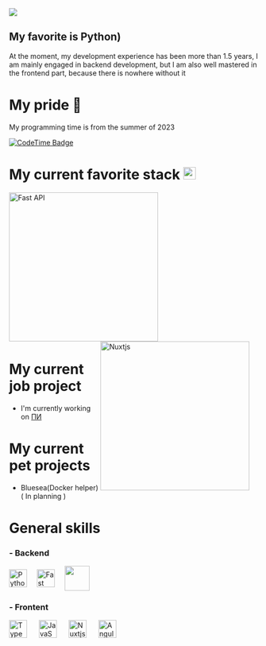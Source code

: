 <body>
<img src="https://www.yugatech.com/wp-content/uploads/2022/03/ada_lovelace.jpg"/>



My favorite is Python)
----------------------

At the moment, my development experience has been more than 1.5 years, I am mainly engaged in backend development, but I am also well mastered in the frontend part, because there is nowhere without it

# My pride 🌟

My programming time is from the summer of 2023

[![CodeTime Badge](https://img.shields.io/endpoint?style=for-the-badge&color=&url=https%3A%2F%2Fapi.codetime.dev%2Fshield%3Fid%3D19889%26project%3D%26in=0)](https://codetime.dev)

# My current favorite stack <img src="https://api.iconify.design/radix-icons:stack.svg" width="25"/>


<div>
<img src="https://github.com/rfyiamcool/golang_logo/blob/master/svg/golang_2.svg" style="margin-right:40px;" width="300" height="300" alt="Fast API" />
<img align="right" src="https://habrastorage.org/webt/59/f0/51/59f0515c722dc812285307.png" style="margin-right:20px;" width="300" height="300" alt="Nuxtjs" />
</div>

# My current job project

* I'm currently working on [ПИ](https://pressindex.ru/about)

# My current pet projects

* Bluesea(Docker helper) ( In planning ) 

# General skills

### - Backend
<div style="display:flex; align-items:center">
<a href="https://www.python.org/" target="_blank" rel="noreferrer"><img src="https://raw.githubusercontent.com/danielcranney/readme-generator/main/public/icons/skills/python-colored.svg" style="margin-right:20px;" width="36" height="36" alt="Python" /></a>
<a href="https://fastapi.tiangolo.com/" target="_blank" rel="noreferrer"><img src="https://raw.githubusercontent.com/danielcranney/readme-generator/main/public/icons/skills/fastapi-colored.svg" style="margin-right:20px;" width="36" height="36" alt="Fast API" /></a>
<a><img src="https://github.com/marwin1991/profile-technology-icons/assets/25181517/afcf1c98-544e-41fb-bf44-edba5e62809a" width="50" height="50" /></a>
</div>

### - Frontent
<a href="https://www.typescriptlang.org/" target="_blank" rel="noreferrer"><img src="https://raw.githubusercontent.com/danielcranney/readme-generator/main/public/icons/skills/typescript-colored.svg" style="margin-right:20px;" width="36" height="36" alt="TypeScript" /></a>
<a href="https://developer.mozilla.org/en-US/docs/Web/JavaScript" target="_blank" rel="noreferrer"><img src="https://raw.githubusercontent.com/danielcranney/readme-generator/main/public/icons/skills/javascript-colored.svg" style="margin-right:20px;" width="36" height="36" alt="JavaScript" /></a>
<a href="https://nuxtjs.org/" target="_blank" rel="noreferrer"><img src="https://raw.githubusercontent.com/danielcranney/readme-generator/main/public/icons/skills/nuxtjs-colored.svg" style="margin-right:20px;" width="36" height="36" alt="Nuxtjs" /></a>
<a href="https://angular.io/" target="_blank" rel="noreferrer"><img src="https://raw.githubusercontent.com/danielcranney/readme-generator/main/public/icons/skills/angularjs-colored.svg" style="margin-right:20px;" width="36" height="36" alt="Angular" /></a>

</body>
